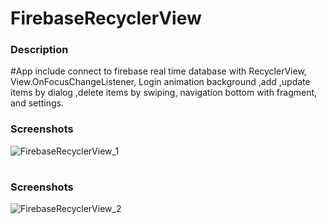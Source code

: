 # FirebaseRecyclerView
### Description
#App include connect to firebase real time database with RecyclerView, View.OnFocusChangeListener, Login animation background ,add ,update items by dialog ,delete items by swiping, navigation bottom with fragment, and settings.

<h3>Screenshots</h3>

![FirebaseRecyclerView_1](https://user-images.githubusercontent.com/37452782/74273336-5693ae80-4d21-11ea-8ae3-8c980d7b684e.gif)

#

<h3>Screenshots</h3>

![FirebaseRecyclerView_2](https://user-images.githubusercontent.com/37452782/74273347-5bf0f900-4d21-11ea-82f9-66302ed4b448.gif)

#


